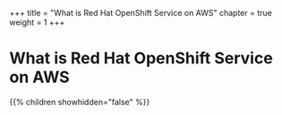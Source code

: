 +++
title = "What is Red Hat OpenShift Service on AWS"
chapter = true
weight = 1
+++

# What is Red Hat OpenShift Service on AWS

{{% children showhidden="false" %}}
